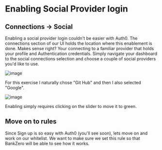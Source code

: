 # Enabling Social Provider login

## Connections -> Social
Enabling a social provider login couldn't be easier with Auth0.  The connections section of our UI holds the location where this enablement is done.  Makes sense right?  Your connecting to a familiar provider that holds your profile and Authentication credentials.  Simply navigate your dashboard to the social connections selection and choose a couple of social providers you'd like to use.

![image](https://user-images.githubusercontent.com/51866741/60380235-03215a00-99f7-11e9-8539-ec639f44cae1.png)

For this exercise I naturally chose "Git Hub" and then I also selected "Google".

![image](https://user-images.githubusercontent.com/51866741/60380257-54314e00-99f7-11e9-98c9-0bab7561a40b.png)

Enabling simply requires clicking on the slider to move it to green.

## Move on to rules
Since Sign up is so easy with Auth0 (you'll see soon), lets move on and work on our whitelist.  We want to make sure we set this rule so that BankZero will be able to see how it works.


